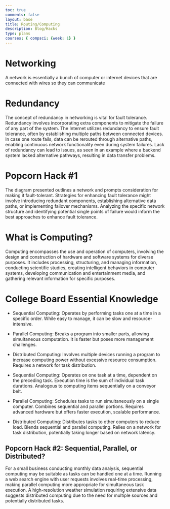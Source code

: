 ```yaml
---
toc: true
comments: false
layout: base
title: Routing/Computing
description: Blog/Hacks
type: plans
courses: { compsci: {week: 1} }
---
```


# Networking
A network is essentially a bunch of computer or internet devices that are connected with wires so they can communicate

# Redundancy
The concept of redundancy in networking is vital for fault tolerance. Redundancy involves incorporating extra components to mitigate the failure of any part of the system. The Internet utilizes redundancy to ensure fault tolerance, often by establishing multiple paths between connected devices. In case one route fails, data can be rerouted through alternative paths, enabling continuous network functionality even during system failures. Lack of redundancy can lead to issues, as seen in an example where a backend system lacked alternative pathways, resulting in data transfer problems.

# Popcorn Hack #1
The diagram presented outlines a network and prompts consideration for making it fault-tolerant. Strategies for enhancing fault tolerance might involve introducing redundant components, establishing alternative data paths, or implementing failover mechanisms. Analyzing the specific network structure and identifying potential single points of failure would inform the best approaches to enhance fault tolerance.

# What is Computing?
Computing encompasses the use and operation of computers, involving the design and construction of hardware and software systems for diverse purposes. It includes processing, structuring, and managing information, conducting scientific studies, creating intelligent behaviors in computer systems, developing communication and entertainment media, and gathering relevant information for specific purposes.

# College Board Essential Knowledge

- Sequential Computing: Operates by performing tasks one at a time in a specific order. While easy to manage, it can be slow and resource-intensive.

- Parallel Computing: Breaks a program into smaller parts, allowing simultaneous computation. It is faster but poses more management challenges.

- Distributed Computing: Involves multiple devices running a program to increase computing power without excessive resource consumption. Requires a network for task distribution.

- Sequential Computing: Operates on one task at a time, dependent on the preceding task. Execution time is the sum of individual task durations.
Analogous to computing items sequentially on a conveyor belt.

- Parallel Computing: Schedules tasks to run simultaneously on a single computer. Combines sequential and parallel portions. Requires advanced hardware but offers faster execution, scalable performance.

- Distributed Computing: Distributes tasks to other computers to reduce load. Blends sequential and parallel computing.
Relies on a network for task distribution, potentially taking longer based on network latency.

## Popcorn Hack #2: Sequential, Parallel, or Distributed?
For a small business conducting monthly data analysis, sequential computing may be suitable as tasks can be handled one at a time.
Running a web search engine with user requests involves real-time processing, making parallel computing more appropriate for simultaneous task execution.
A high-resolution weather simulation requiring extensive data suggests distributed computing due to the need for multiple sources and potentially distributed tasks.